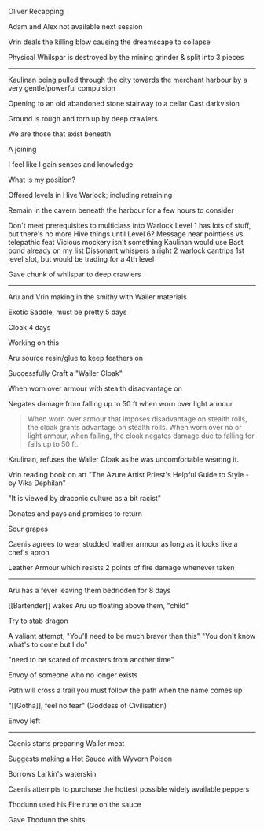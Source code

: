 Oliver Recapping

Adam and Alex not available next session

Vrin deals the killing blow causing the dreamscape to collapse

Physical Whilspar is destroyed by the mining grinder & split into 3 pieces

<hr>

Kaulinan being pulled through the city towards the merchant harbour by a very gentle/powerful compulsion

Opening to an old abandoned stone stairway to a cellar
Cast darkvision

Ground is rough and torn up by deep crawlers

We are those that exist beneath

A joining

I feel like I gain senses and knowledge

What is my position?

Offered levels in Hive Warlock; including retraining

Remain in the cavern beneath the harbour for a few hours to consider

Don't meet prerequisites to multiclass into Warlock
Level 1 has lots of stuff, but there's no more Hive things until Level 6?
Message near pointless vs telepathic feat
Vicious mockery isn't something Kaulinan would use
Bast bond already on my list
Dissonant whispers alright 
2 warlock cantrips
1st level slot, but would be trading for a 4th level

Gave chunk of whilspar to deep crawlers

<hr>

Aru and Vrin making in the smithy with Wailer materials

Exotic Saddle, must be pretty
5 days

Cloak
4 days

Working on this

Aru source resin/glue to keep feathers on

Successfully Craft a "Wailer Cloak"

When worn over armour with stealth disadvantage on 

Negates damage from falling up to 50 ft when worn over light armour 

> When worn over armour that imposes disadvantage on stealth rolls, the cloak grants advantage on stealth rolls.
> When worn over no or light armour, when falling, the cloak negates damage due to falling for falls up to 50 ft.

Kaulinan, refuses the Wailer Cloak as he was uncomfortable wearing it.

Vrin reading book on art
	"The Azure Artist Priest's Helpful Guide to Style - by Vika Dephilan"

"It is viewed by draconic culture as a bit racist"

Donates and pays and promises to return

Sour grapes

Caenis agrees to wear studded leather armour as long as it looks like a chef's apron

Leather Armour which resists 2 points of fire damage whenever taken

<hr>

Aru has a fever leaving them bedridden for 8 days

[[Bartender]] wakes Aru up floating above them, "child"

Try to stab dragon

A valiant attempt, "You'll need to be much braver than this"
"You don't know what's to come but I do"

"need to be scared of monsters from another time"

Envoy of someone who no longer exists

Path will cross a trail you must follow the path when the name comes up

"[[Gotha]], feel no fear" (Goddess of Civilisation)

Envoy left

<hr>

Caenis starts preparing Wailer meat

Suggests making a Hot Sauce with Wyvern Poison

Borrows Larkin's waterskin

Caenis attempts to purchase the hottest possible widely available peppers

Thodunn used his Fire rune on the sauce

Gave Thodunn the shits


